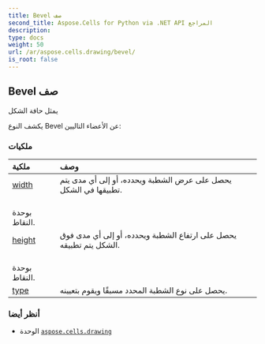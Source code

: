 ```yaml
---
title: Bevel صف
second_title: Aspose.Cells for Python via .NET API المراجع
description:
type: docs
weight: 50
url: /ar/aspose.cells.drawing/bevel/
is_root: false
---
```

##  Bevel صف
يمثل حافة الشكل



يكشف النوع Bevel عن الأعضاء التاليين:

###  ملكيات
| ملكية| وصف|
| :- | :- |
| [width](/cells/python-net/ar/aspose.cells.drawing/bevel/width) | يحصل على عرض الشطبة ويحدده، أو إلى أي مدى يتم تطبيقها في الشكل.<br/> بوحدة النقاط.|
| [height](/cells/python-net/ar/aspose.cells.drawing/bevel/height) |يحصل على ارتفاع الشطبة ويحدده، أو إلى أي مدى فوق الشكل يتم تطبيقه.<br/> بوحدة النقاط.|
| [type](/cells/python-net/ar/aspose.cells.drawing/bevel/type) | يحصل على نوع الشطبة المحدد مسبقًا ويقوم بتعيينه.|



###  أنظر أيضا
* الوحدة [`aspose.cells.drawing`](..)
